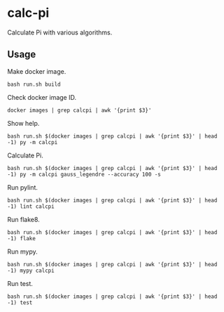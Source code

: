 # calc-pi

Calculate Pi with various algorithms.

## Usage

Make docker image.

```
bash run.sh build
```

Check docker image ID.

```
docker images | grep calcpi | awk '{print $3}'
```

Show help.

```
bash run.sh $(docker images | grep calcpi | awk '{print $3}' | head -1) py -m calcpi
```

Calculate Pi.

```
bash run.sh $(docker images | grep calcpi | awk '{print $3}' | head -1) py -m calcpi gauss_legendre --accuracy 100 -s
```

Run pylint.

```
bash run.sh $(docker images | grep calcpi | awk '{print $3}' | head -1) lint calcpi
```

Run flake8.

```
bash run.sh $(docker images | grep calcpi | awk '{print $3}' | head -1) flake
```

Run mypy.

```
bash run.sh $(docker images | grep calcpi | awk '{print $3}' | head -1) mypy calcpi
```

Run test.

```
bash run.sh $(docker images | grep calcpi | awk '{print $3}' | head -1) test
```
